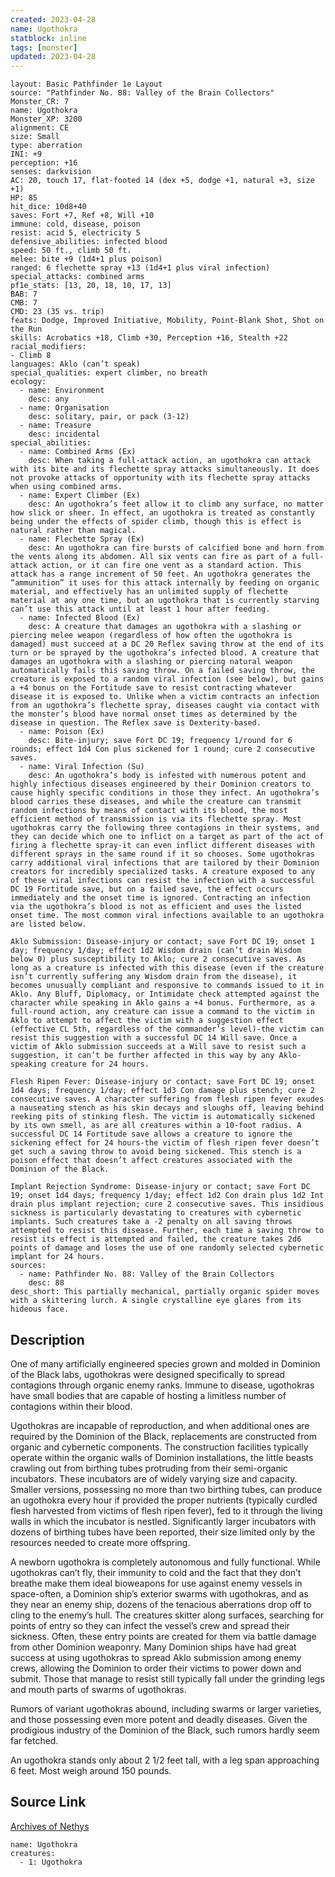 ```yaml
---
created: 2023-04-28
name: Ugothokra
statblock: inline
tags: [monster]
updated: 2023-04-28
---
```

```statblock
layout: Basic Pathfinder 1e Layout
source: "Pathfinder No. 88: Valley of the Brain Collectors"
Monster_CR: 7
name: Ugothokra
Monster_XP: 3200
alignment: CE
size: Small
type: aberration
INI: +9
perception: +16
senses: darkvision
AC: 20, touch 17, flat-footed 14 (dex +5, dodge +1, natural +3, size +1)
HP: 85
hit_dice: 10d8+40
saves: Fort +7, Ref +8, Will +10
immune: cold, disease, poison
resist: acid 5, electricity 5
defensive_abilities: infected blood
speed: 50 ft., climb 50 ft.
melee: bite +9 (1d4+1 plus poison)
ranged: 6 flechette spray +13 (1d4+1 plus viral infection)
special_attacks: combined arms
pf1e_stats: [13, 20, 18, 10, 17, 13]
BAB: 7
CMB: 7
CMD: 23 (35 vs. trip)
feats: Dodge, Improved Initiative, Mobility, Point-Blank Shot, Shot on the Run
skills: Acrobatics +18, Climb +30, Perception +16, Stealth +22
racial_modifiers:
- Climb 8
languages: Aklo (can’t speak)
special_qualities: expert climber, no breath
ecology:
  - name: Environment
    desc: any
  - name: Organisation
    desc: solitary, pair, or pack (3-12)
  - name: Treasure
    desc: incidental
special_abilities:
  - name: Combined Arms (Ex)
    desc: When taking a full-attack action, an ugothokra can attack with its bite and its flechette spray attacks simultaneously. It does not provoke attacks of opportunity with its flechette spray attacks when using combined arms.
  - name: Expert Climber (Ex)
    desc: An ugothokra’s feet allow it to climb any surface, no matter how slick or sheer. In effect, an ugothokra is treated as constantly being under the effects of spider climb, though this is effect is natural rather than magical.
  - name: Flechette Spray (Ex)
    desc: An ugothokra can fire bursts of calcified bone and horn from the vents along its abdomen. All six vents can fire as part of a full-attack action, or it can fire one vent as a standard action. This attack has a range increment of 50 feet. An ugothokra generates the “ammunition” it uses for this attack internally by feeding on organic material, and effectively has an unlimited supply of flechette material at any one time, but an ugothokra that is currently starving can’t use this attack until at least 1 hour after feeding.
  - name: Infected Blood (Ex)
    desc: A creature that damages an ugothokra with a slashing or piercing melee weapon (regardless of how often the ugothokra is damaged) must succeed at a DC 20 Reflex saving throw at the end of its turn or be sprayed by the ugothokra’s infected blood. A creature that damages an ugothokra with a slashing or piercing natural weapon automatically fails this saving throw. On a failed saving throw, the creature is exposed to a random viral infection (see below), but gains a +4 bonus on the Fortitude save to resist contracting whatever disease it is exposed to. Unlike when a victim contracts an infection from an ugothokra’s flechette spray, diseases caught via contact with the monster’s blood have normal onset times as determined by the disease in question. The Reflex save is Dexterity-based.
  - name: Poison (Ex)
    desc: Bite-injury; save Fort DC 19; frequency 1/round for 6 rounds; effect 1d4 Con plus sickened for 1 round; cure 2 consecutive saves.
  - name: Viral Infection (Su)
    desc: An ugothokra’s body is infested with numerous potent and highly infectious diseases engineered by their Dominion creators to cause highly specific conditions in those they infect. An ugothokra’s blood carries these diseases, and while the creature can transmit random infections by means of contact with its blood, the most efficient method of transmission is via its flechette spray. Most ugothokras carry the following three contagions in their systems, and they can decide which one to inflict on a target as part of the act of firing a flechette spray-it can even inflict different diseases with different sprays in the same round if it so chooses. Some ugothokras carry additional viral infections that are tailored by their Dominion creators for incredibly specialized tasks. A creature exposed to any of these viral infections can resist the infection with a successful DC 19 Fortitude save, but on a failed save, the effect occurs immediately and the onset time is ignored. Contracting an infection via the ugothokra’s blood is not as efficient and uses the listed onset time. The most common viral infections available to an ugothokra are listed below.

Aklo Submission: Disease-injury or contact; save Fort DC 19; onset 1 day; frequency 1/day; effect 1d2 Wisdom drain (can’t drain Wisdom below 0) plus susceptibility to Aklo; cure 2 consecutive saves. As long as a creature is infected with this disease (even if the creature isn’t currently suffering any Wisdom drain from the disease), it becomes unusually compliant and responsive to commands issued to it in Aklo. Any Bluff, Diplomacy, or Intimidate check attempted against the character while speaking in Aklo gains a +4 bonus. Furthermore, as a full-round action, any creature can issue a command to the victim in Aklo to attempt to affect the victim with a suggestion effect (effective CL 5th, regardless of the commander’s level)-the victim can resist this suggestion with a successful DC 14 Will save. Once a victim of Aklo submission succeeds at a Will save to resist such a suggestion, it can’t be further affected in this way by any Aklo-speaking creature for 24 hours.

Flesh Ripen Fever: Disease-injury or contact; save Fort DC 19; onset 1d4 days; frequency 1/day; effect 1d3 Con damage plus stench; cure 2 consecutive saves. A character suffering from flesh ripen fever exudes a nauseating stench as his skin decays and sloughs off, leaving behind reeking pits of stinking flesh. The victim is automatically sickened by its own smell, as are all creatures within a 10-foot radius. A successful DC 14 Fortitude save allows a creature to ignore the sickening effect for 24 hours-the victim of flesh ripen fever doesn’t get such a saving throw to avoid being sickened. This stench is a poison effect that doesn’t affect creatures associated with the Dominion of the Black.

Implant Rejection Syndrome: Disease-injury or contact; save Fort DC 19; onset 1d4 days; frequency 1/day; effect 1d2 Con drain plus 1d2 Int drain plus implant rejection; cure 2 consecutive saves. This insidious sickness is particularly devastating to creatures with cybernetic implants. Such creatures take a -2 penalty on all saving throws attempted to resist this disease. Further, each time a saving throw to resist its effect is attempted and failed, the creature takes 2d6 points of damage and loses the use of one randomly selected cybernetic implant for 24 hours.
sources:
  - name: Pathfinder No. 88: Valley of the Brain Collectors
    desc: 88
desc_short: This partially mechanical, partially organic spider moves with a skittering lurch. A single crystalline eye glares from its hideous face.
```
## Description
One of many artificially engineered species grown and molded in Dominion of the Black labs, ugothokras were designed specifically to spread contagions through organic enemy ranks. Immune to disease, ugothokras have small bodies that are capable of hosting a limitless number of contagions within their blood.

Ugothokras are incapable of reproduction, and when additional ones are required by the Dominion of the Black, replacements are constructed from organic and cybernetic components. The construction facilities typically operate within the organic walls of Dominion installations, the little beasts crawling out from birthing tubes protruding from their semi-organic incubators. These incubators are of widely varying size and capacity. Smaller versions, possessing no more than two birthing tubes, can produce an ugothokra every hour if provided the proper nutrients (typically curdled flesh harvested from victims of flesh ripen fever), fed to it through the living walls in which the incubator is nestled. Significantly larger incubators with dozens of birthing tubes have been reported, their size limited only by the resources needed to create more offspring.

A newborn ugothokra is completely autonomous and fully functional. While ugothokras can’t fly, their immunity to cold and the fact that they don’t breathe make them ideal bioweapons for use against enemy vessels in space-often, a Dominion ship’s exterior swarms with ugothokras, and as they near an enemy ship, dozens of the tenacious aberrations drop off to cling to the enemy’s hull. The creatures skitter along surfaces, searching for points of entry so they can infect the vessel’s crew and spread their sickness. Often, these entry points are created for them via battle damage from other Dominion weaponry. Many Dominion ships have had great success at using ugothokras to spread Aklo submission among enemy crews, allowing the Dominion to order their victims to power down and submit. Those that manage to resist still typically fall under the grinding legs and mouth parts of swarms of ugothokras.

Rumors of variant ugothokras abound, including swarms or larger varieties, and those possessing even more potent and deadly diseases. Given the prodigious industry of the Dominion of the Black, such rumors hardly seem far fetched.

An ugothokra stands only about 2 1/2 feet tall, with a leg span approaching 6 feet. Most weigh around 150 pounds.
## Source Link
[Archives of Nethys](https://aonprd.com/MonsterDisplay.aspx?ItemName=Ugothokra)
```encounter-table
name: Ugothokra
creatures:
  - 1: Ugothokra
```
